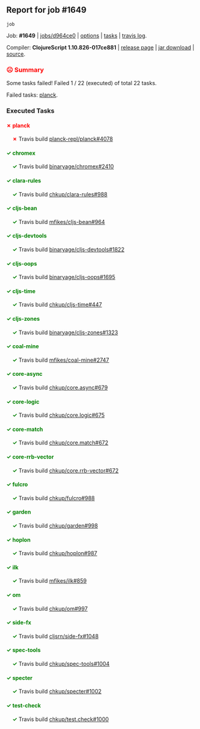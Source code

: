 ## Report for job #1649
```
job
```


Job: **#1649** | [jobs/d964ce0](https://github.com/cljs-oss/canary/commit/d964ce0ebe5c19243f64139668a24dc54feb4323) | [options](options.edn) | [tasks](tasks.edn) | [travis log](https://travis-ci.org/cljs-oss/canary/builds/752781339).

Compiler: **ClojureScript 1.10.826-017ce881** | [release page](https://github.com/cljs-oss/canary/releases/tag/r1.10.826-017ce881) | [jar download](https://github.com/cljs-oss/canary/releases/download/r1.10.826-017ce881/clojurescript-1.10.826-017ce881.jar) | [source](https://github.com/clojure/clojurescript/commit/017ce8812d9b73f5df076b20e818e0ae90b90812).

### <b style='color:red'>☹ Summary</b>

Some tasks failed! Failed 1 / 22 (executed) of total 22 tasks.

Failed tasks: [planck](#-planck).

### Executed Tasks

#### <b style='color:red'>&#x2717; planck</b>
&nbsp;&nbsp;&nbsp;&nbsp;<b style='color:red'>&#x2717;</b> Travis build [planck-repl/planck#4078](https://travis-ci.org/planck-repl/planck/builds/752782255)<br>

#### <b style='color:green'>&#x2713; chromex</b>
&nbsp;&nbsp;&nbsp;&nbsp;<b style='color:green'>&#x2713;</b> Travis build [binaryage/chromex#2410](https://travis-ci.org/binaryage/chromex/builds/752782158)<br>

#### <b style='color:green'>&#x2713; clara-rules</b>
&nbsp;&nbsp;&nbsp;&nbsp;<b style='color:green'>&#x2713;</b> Travis build [chkup/clara-rules#988](https://travis-ci.org/chkup/clara-rules/builds/752782162)<br>

#### <b style='color:green'>&#x2713; cljs-bean</b>
&nbsp;&nbsp;&nbsp;&nbsp;<b style='color:green'>&#x2713;</b> Travis build [mfikes/cljs-bean#964](https://travis-ci.org/mfikes/cljs-bean/builds/752782172)<br>

#### <b style='color:green'>&#x2713; cljs-devtools</b>
&nbsp;&nbsp;&nbsp;&nbsp;<b style='color:green'>&#x2713;</b> Travis build [binaryage/cljs-devtools#1822](https://travis-ci.org/binaryage/cljs-devtools/builds/752782170)<br>

#### <b style='color:green'>&#x2713; cljs-oops</b>
&nbsp;&nbsp;&nbsp;&nbsp;<b style='color:green'>&#x2713;</b> Travis build [binaryage/cljs-oops#1695](https://travis-ci.org/binaryage/cljs-oops/builds/752782176)<br>

#### <b style='color:green'>&#x2713; cljs-time</b>
&nbsp;&nbsp;&nbsp;&nbsp;<b style='color:green'>&#x2713;</b> Travis build [chkup/cljs-time#447](https://travis-ci.org/chkup/cljs-time/builds/752782186)<br>

#### <b style='color:green'>&#x2713; cljs-zones</b>
&nbsp;&nbsp;&nbsp;&nbsp;<b style='color:green'>&#x2713;</b> Travis build [binaryage/cljs-zones#1323](https://travis-ci.org/binaryage/cljs-zones/builds/752782189)<br>

#### <b style='color:green'>&#x2713; coal-mine</b>
&nbsp;&nbsp;&nbsp;&nbsp;<b style='color:green'>&#x2713;</b> Travis build [mfikes/coal-mine#2747](https://travis-ci.org/mfikes/coal-mine/builds/752782194)<br>

#### <b style='color:green'>&#x2713; core-async</b>
&nbsp;&nbsp;&nbsp;&nbsp;<b style='color:green'>&#x2713;</b> Travis build [chkup/core.async#679](https://travis-ci.org/chkup/core.async/builds/752782227)<br>

#### <b style='color:green'>&#x2713; core-logic</b>
&nbsp;&nbsp;&nbsp;&nbsp;<b style='color:green'>&#x2713;</b> Travis build [chkup/core.logic#675](https://travis-ci.org/chkup/core.logic/builds/752782225)<br>

#### <b style='color:green'>&#x2713; core-match</b>
&nbsp;&nbsp;&nbsp;&nbsp;<b style='color:green'>&#x2713;</b> Travis build [chkup/core.match#672](https://travis-ci.org/chkup/core.match/builds/752782229)<br>

#### <b style='color:green'>&#x2713; core-rrb-vector</b>
&nbsp;&nbsp;&nbsp;&nbsp;<b style='color:green'>&#x2713;</b> Travis build [chkup/core.rrb-vector#672](https://travis-ci.org/chkup/core.rrb-vector/builds/752782231)<br>

#### <b style='color:green'>&#x2713; fulcro</b>
&nbsp;&nbsp;&nbsp;&nbsp;<b style='color:green'>&#x2713;</b> Travis build [chkup/fulcro#988](https://travis-ci.org/chkup/fulcro/builds/752782233)<br>

#### <b style='color:green'>&#x2713; garden</b>
&nbsp;&nbsp;&nbsp;&nbsp;<b style='color:green'>&#x2713;</b> Travis build [chkup/garden#998](https://travis-ci.org/chkup/garden/builds/752782240)<br>

#### <b style='color:green'>&#x2713; hoplon</b>
&nbsp;&nbsp;&nbsp;&nbsp;<b style='color:green'>&#x2713;</b> Travis build [chkup/hoplon#987](https://travis-ci.org/chkup/hoplon/builds/752782280)<br>

#### <b style='color:green'>&#x2713; ilk</b>
&nbsp;&nbsp;&nbsp;&nbsp;<b style='color:green'>&#x2713;</b> Travis build [mfikes/ilk#859](https://travis-ci.org/mfikes/ilk/builds/752782268)<br>

#### <b style='color:green'>&#x2713; om</b>
&nbsp;&nbsp;&nbsp;&nbsp;<b style='color:green'>&#x2713;</b> Travis build [chkup/om#997](https://travis-ci.org/chkup/om/builds/752782247)<br>

#### <b style='color:green'>&#x2713; side-fx</b>
&nbsp;&nbsp;&nbsp;&nbsp;<b style='color:green'>&#x2713;</b> Travis build [cljsrn/side-fx#1048](https://travis-ci.org/cljsrn/side-fx/builds/752782272)<br>

#### <b style='color:green'>&#x2713; spec-tools</b>
&nbsp;&nbsp;&nbsp;&nbsp;<b style='color:green'>&#x2713;</b> Travis build [chkup/spec-tools#1004](https://travis-ci.org/chkup/spec-tools/builds/752782288)<br>

#### <b style='color:green'>&#x2713; specter</b>
&nbsp;&nbsp;&nbsp;&nbsp;<b style='color:green'>&#x2713;</b> Travis build [chkup/specter#1002](https://travis-ci.org/chkup/specter/builds/752782278)<br>

#### <b style='color:green'>&#x2713; test-check</b>
&nbsp;&nbsp;&nbsp;&nbsp;<b style='color:green'>&#x2713;</b> Travis build [chkup/test.check#1000](https://travis-ci.org/chkup/test.check/builds/752782286)<br>